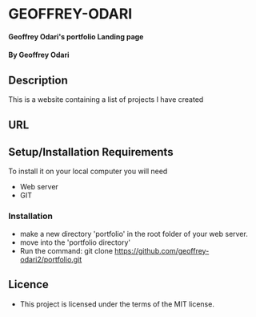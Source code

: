 # GEOFFREY-ODARI
#### Geoffrey Odari's portfolio Landing page
#### By Geoffrey Odari
## Description
This is a website containing a list of projects I have created

## URL

## Setup/Installation Requirements
To install it on your local computer you will need
* Web server
* GIT 
### Installation
* make a new directory 'portfolio' in the root folder of your web server.
* move into the 'portfolio directory'
* Run the command: git clone https://github.com/geoffrey-odari2/portfolio.git


## Licence
* This project is licensed under the terms of the MIT license.